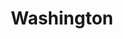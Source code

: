 ---
title: "Washington"
hashtag: "washington"
borders:
  - Canada
  - Idaho
  - Oregon
  - Pacific Ocean
tags:
  - State
  - Puget Sound
  - United States
---